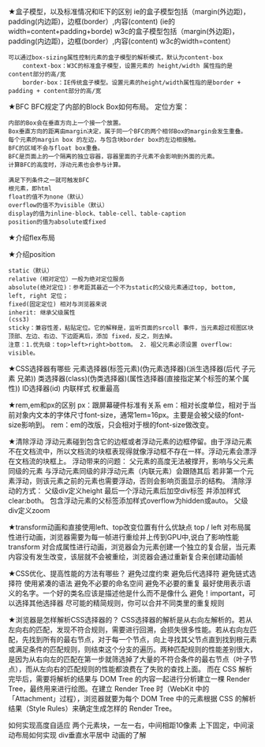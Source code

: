 ★盒子模型，以及标准情况和IE下的区别
    ie的盒子模型包括（margin(外边距)，padding(内边距)，边框(border）,内容(content) (ie的width=content+padding+borde)
    w3c的盒子模型包括（margin(外边距)，padding(内边距)，边框(border）,内容(content) w3c的width=content）

    可以通过box-sizing属性控制元素的盒子模型的解析模式，默认为content-box
        context-box：W3C的标准盒子模型，设置元素的 height/width 属性指的是content部分的高/宽
        border-box：IE传统盒子模型。设置元素的height/width属性指的是border + padding + content部分的高/宽

★BFC
    BFC规定了内部的Block Box如何布局。
    定位方案：

    内部的Box会在垂直方向上一个接一个放置。
    Box垂直方向的距离由margin决定，属于同一个BFC的两个相邻Box的margin会发生重叠。
    每个元素的margin box 的左边，与包含块border box的左边相接触。
    BFC的区域不会与float box重叠。
    BFC是页面上的一个隔离的独立容器，容器里面的子元素不会影响到外面的元素。
    计算BFC的高度时，浮动元素也会参与计算。

    满足下列条件之一就可触发BFC
    根元素，即html
    float的值不为none（默认）
    overflow的值不为visible（默认）
    display的值为inline-block、table-cell、table-caption
    position的值为absolute或fixed

★介绍flex布局

★介绍position

    static（默认）
    relative（相对定位）一般为绝对定位服务
    absolute(绝对定位)：参考距其最近一个不为static的父级元素通过top, bottom, left, right 定位；
    fixed(固定定位) 相对与浏览器来说
    inherit: 继承父级属性
    (css3)
    sticky：兼容性差，粘贴定位。它的解释是，监听页面的srcoll 事件，当元素超过视图区块顶部、左边、右边、下边距离后，添加 fixed，反之，则去掉。
    注意：1.优先级：top>left>right>bottom。 2. 祖父元素必须设置 overflow: visible。

★CSS选择器有哪些
    元素选择器(标签元素)(伪元素选择器)(派生选择器(后代 子元素 兄弟))
    类选择器(class)(伪类选择器)(属性选择器(直接指定某个标签的某个属性))
    ID选择器(id)
    内联样式 权重最高

★rem,em和px的区别
    px：跟屏幕硬件标准有关系
    em：相对长度单位，相对于当前对象内文本的字体尺寸font-size，通常1em=16px。主要是会被父级的font-size影响到。
    rem：em的改版，只会相对于根的font-size做改变。

★清除浮动
    浮动元素碰到包含它的边框或者浮动元素的边框停留。由于浮动元素不在文档流中，所以文档流的块框表现得就像浮动框不存在一样。浮动元素会漂浮在文档流的块框上。
    浮动带来的问题：
        父元素的高度无法被撑开，影响与父元素同级的元素
        与浮动元素同级的非浮动元素（内联元素）会跟随其后
        若非第一个元素浮动，则该元素之前的元素也需要浮动，否则会影响页面显示的结构。
    清除浮动的方式：
        父级div定义height
        最后一个浮动元素后加空div标签 并添加样式clear:both。
        包含浮动元素的父标签添加样式overflow为hidden或auto。
        父级div定义zoom


★transform动画和直接使用left、top改变位置有什么优缺点
    top / left 对布局属性进行动画，浏览器需要为每一帧进行重绘并上传到GPU中,说白了影响性能
    transform 对合成属性进行动画，浏览器会为元素创建一个独立的复合层，当元素内容没有发生改变，该层就不会被重绘，浏览器会通过重新复合来创建动画帧

★CSS优化、提高性能的方法有哪些？
    避免过度约束
    避免后代选择符
    避免链式选择符
    使用紧凑的语法
    避免不必要的命名空间
    避免不必要的重复
    最好使用表示语义的名字。一个好的类名应该是描述他是什么而不是像什么
    避免！important，可以选择其他选择器
    尽可能的精简规则，你可以合并不同类里的重复规则

★浏览器是怎样解析CSS选择器的？
    CSS选择器的解析是从右向左解析的。若从左向右的匹配，发现不符合规则，需要进行回溯，会损失很多性能。若从右向左匹配，先找到所有的最右节点，对于每一个节点，向上寻找其父节点直到找到根元素或满足条件的匹配规则，则结束这个分支的遍历。两种匹配规则的性能差别很大，是因为从右向左的匹配在第一步就筛选掉了大量的不符合条件的最右节点（叶子节点），而从左向右的匹配规则的性能都浪费在了失败的查找上面。
    而在 CSS 解析完毕后，需要将解析的结果与 DOM Tree 的内容一起进行分析建立一棵 Render Tree，最终用来进行绘图。在建立 Render Tree 时（WebKit 中的「Attachment」过程），浏览器就要为每个 DOM Tree 中的元素根据 CSS 的解析结果（Style Rules）来确定生成怎样的 Render Tree。

如何实现高度自适应
两个元素块，一左一右，中间相距10像素
上下固定，中间滚动布局如何实现
div垂直水平居中
动画的了解